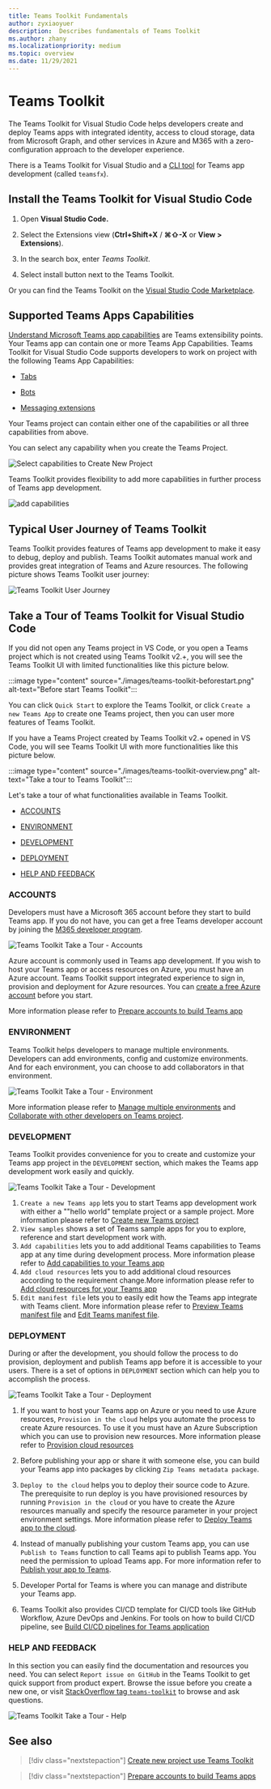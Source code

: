 ```yaml
---
title: Teams Toolkit Fundamentals
author: zyxiaoyuer
description:  Describes fundamentals of Teams Toolkit
ms.author: zhany
ms.localizationpriority: medium
ms.topic: overview
ms.date: 11/29/2021
---
```


# Teams Toolkit

The Teams Toolkit for Visual Studio Code helps developers create and deploy Teams apps with integrated identity, access to cloud storage, data from Microsoft Graph, and other services in Azure and M365 with a zero-configuration approach to the developer experience.  

There is a Teams Toolkit for Visual Studio and a [CLI tool](https://github.com/OfficeDev/TeamsFx/blob/dev/docs/cli/user-manual.md) for Teams app development (called `teamsfx`).

## Install the Teams Toolkit for Visual Studio Code

1. Open **Visual Studio Code.**

1. Select the Extensions view (**Ctrl+Shift+X** / **⌘⇧-X** or **View > Extensions**).

1. In the search box, enter _Teams Toolkit_.

1. Select install button next to the Teams Toolkit.

Or you can find the Teams Toolkit on the [Visual Studio Code Marketplace](https://marketplace.visualstudio.com/items?itemName=TeamsDevApp.ms-teams-vscode-extension).

## Supported Teams Apps Capabilities

[Understand Microsoft Teams app capabilities](../concepts/capabilities-overview.md) are Teams extensibility points. Your Teams app can contain one or more Teams App Capabilities. Teams Toolkit for Visual Studio Code supports developers to work on project with the following Teams App Capabilities:

* [Tabs](../tabs/what-are-tabs.md#microsoft-teams-tabs)

* [Bots](../bots/what-are-bots.md#bots-in-microsoft-teams)

* [Messaging extensions](../messaging-extensions/what-are-messaging-extensions.md#messaging-extensions)

Your Teams project can contain either one of the capabilities or all three capabilities from above.

You can select any capability when you create the Teams Project.

![Select capabilities to Create New Project](./images/create-project-capabilities.png)

Teams Toolkit provides flexibility to add more capabilities in further process of Teams app development.

![add capabilities](./images/add-capabilities.png)

## Typical User Journey of Teams Toolkit

Teams Toolkit provides features of Teams app development to make it easy to debug, deploy and publish. Teams Toolkit automates manual work and provides great integration of Teams and Azure resources. The following picture shows Teams Toolkit user journey:

![Teams Toolkit User Journey](./images/teams-toolkit-user-journey.png)

## Take a Tour of Teams Toolkit for Visual Studio Code

If you did not open any Teams project in VS Code, or you open a Teams
project which is not created using Teams Toolkit v2.+, you will see the Teams Toolkit UI with limited functionalities like this picture below.

:::image type="content" source="./images/teams-toolkit-beforestart.png" alt-text="Before start Teams Toolkit":::

You can click `Quick Start` to explore the Teams Toolkit, or click `Create a new Teams App` to create one Teams project, then you can user more features of Teams Toolkit.

If you have a Teams Project created by Teams Toolkit v2.+ opened in VS Code, you will see Teams Toolkit UI with more functionalities like this picture below.

:::image type="content" source="./images/teams-toolkit-overview.png" alt-text="Take a tour to Teams Toolkit":::

Let's take a tour of what functionalities available in Teams Toolkit.

* [ACCOUNTS](#accounts)

* [ENVIRONMENT](#environment)

* [DEVELOPMENT](#development)

* [DEPLOYMENT](#deployment)

* [HELP AND FEEDBACK](#help-and-feedback)

### ACCOUNTS

Developers must have a Microsoft 365 account before they start to build Teams app. If you do not have, you can get a free Teams developer account by joining the [M365 developer program](https://developer.microsoft.com/microsoft-365/dev-program).

![Teams Toolkit Take a Tour - Accounts](./images/teams-toolkit-accounts.png)

Azure account is commonly used in Teams app development. If you wish to host your Teams app or access resources on Azure, you must have an Azure account. Teams Toolkit support integrated experience to sign in, provision and deployment for Azure resources. You can [create a free Azure account](https://azure.microsoft.com/free/) before you start.

 More information please refer to [Prepare accounts to build Teams app](accounts.md)

### ENVIRONMENT

Teams Toolkit helps developers to manage multiple environments. Developers can add environments, config and customize environments. And for each environment, you can choose to add collaborators in that environment.

![Teams Toolkit Take a Tour - Environment](./images/teams-toolkit-env.png)

 More information please refer to [Manage multiple environments](TeamsFx-multi-env.md) and [Collaborate with other developers on Teams project](TeamsFx-collaboration.md).

### DEVELOPMENT

Teams Toolkit provides convenience for you to create and customize your Teams app project in the `DEVELOPMENT` section, which makes the Teams app development work easily and quickly.  

![Teams Toolkit Take a Tour - Development](./images/teams-toolkit-development.png)

1. `Create a new Teams app` lets you to start Teams app development work with either a ""hello world" template project or a sample project. More information please refer to [Create new Teams project](create-new-project.md)
1. `View samples` shows a set of Teams sample apps for you to explore, reference and start development work with.
1. `Add capabilities` lets you to add additional Teams capabilities to Teams app at any time during development process. More information please refer to [Add capabilities to your Teams app](add-capability.md)
1. `Add cloud resources` lets you to add additional cloud resources according to the requirement change.More information please refer to [Add cloud resources for your Teams app](add-resource.md)
1. `Edit manifest file` lets you to easily edit how the Teams app integrate with Teams client. More information please refer to [Preview Teams manifest file](TeamsFx-manifest-preview.md) and [Edit Teams manifest file](TeamsFx-manifest-customization.md).

### DEPLOYMENT

During or after the development, you should follow the process to do provision, deployment and publish Teams app before it is accessible to your users. There is a set of options in `DEPLOYMENT` section which can help you to accomplish the process.

![Teams Toolkit Take a Tour - Deployment](./images/teams-toolkit-deployment.png)

1. If you want to host your Teams app on Azure or you need to use Azure resources, `Provision in the cloud` helps you automate the process to create Azure resources. To use it you must have an Azure Subscription which you can use to provision new resources. More information please refer to [Provision cloud resources](provision.md)

1. Before publishing your app or share it with someone else, you can build your Teams app into packages by clicking `Zip Teams metadata package`.

1. `Deploy to the cloud` helps you to deploy their source code to Azure. The prerequisite to run deploy is you have provisioned resources by running `Provision in the cloud` or you have to create the Azure resources manually and specify the resource parameter in your project environment settings. More information please refer to [Deploy Teams app to the cloud](deploy.md).

1. Instead of manually publishing your custom Teams app, you can use `Publish to Teams` function to call Teams api to publish Teams app. You need the permission to upload Teams app. For more information refer to [Publish your app to Teams](publish.md).

1. Developer Portal for Teams is where you can manage and distribute your Teams app.  

1. Teams Toolkit also provides CI/CD template for CI/CD tools like GitHub Workflow, Azure DevOps and Jenkins. For tools on how to build CI/CD pipeline, see [Build CI/CD pipelines for Teams application](use-CICD-template.md)

### HELP AND FEEDBACK

In this section you can easily find the documentation and resources you need. You can select `Report issue on GitHub` in the Teams Toolkit to get quick support from product expert. Browse the issue before you create a new one, or visit [StackOverflow tag `teams-toolkit`](https://stackoverflow.com/questions/tagged/teams-toolkit) to browse and ask questions.

![Teams Toolkit Take a Tour - Help](./images/teams-toolkit-help.png)

## See also

> [!div class="nextstepaction"]
> [Create new project use Teams Toolkit](create-new-project.md)

> [!div class="nextstepaction"]
>[Prepare accounts to build Teams apps](accounts.md)
